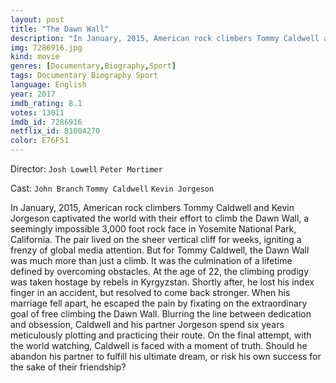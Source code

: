 ```yaml
---
layout: post
title: "The Dawn Wall"
description: "In January, 2015, American rock climbers Tommy Caldwell and Kevin Jorgeson captivated the world with their effort to climb the Dawn Wall, a seemingly impossible 3,000 foot rock face in Yosemite National Park, California. The pair lived on the sheer vertical cliff for weeks, igniting a frenzy of global media attention. But for Tommy Caldwell, the Dawn Wall was much more than just a climb. It was the culmination of a lifetime defined by overcoming obstacles. At the age of 22, the climbing prodigy was taken hostage .."
img: 7286916.jpg
kind: movie
genres: [Documentary,Biography,Sport]
tags: Documentary Biography Sport 
language: English
year: 2017
imdb_rating: 8.1
votes: 13011
imdb_id: 7286916
netflix_id: 81004270
color: E76F51
---
```

Director: `Josh Lowell` `Peter Mortimer`  

Cast: `John Branch` `Tommy Caldwell` `Kevin Jorgeson` 

In January, 2015, American rock climbers Tommy Caldwell and Kevin Jorgeson captivated the world with their effort to climb the Dawn Wall, a seemingly impossible 3,000 foot rock face in Yosemite National Park, California. The pair lived on the sheer vertical cliff for weeks, igniting a frenzy of global media attention. But for Tommy Caldwell, the Dawn Wall was much more than just a climb. It was the culmination of a lifetime defined by overcoming obstacles. At the age of 22, the climbing prodigy was taken hostage by rebels in Kyrgyzstan. Shortly after, he lost his index finger in an accident, but resolved to come back stronger. When his marriage fell apart, he escaped the pain by fixating on the extraordinary goal of free climbing the Dawn Wall. Blurring the line between dedication and obsession, Caldwell and his partner Jorgeson spend six years meticulously plotting and practicing their route. On the final attempt, with the world watching, Caldwell is faced with a moment of truth. Should he abandon his partner to fulfill his ultimate dream, or risk his own success for the sake of their friendship?